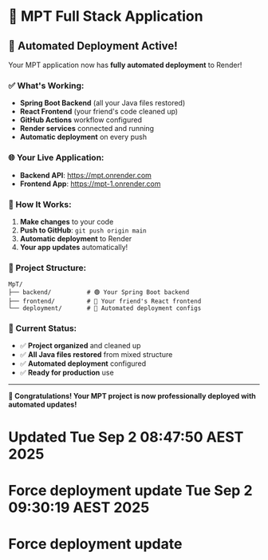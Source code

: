 # 🚀 MPT Full Stack Application

## 🎉 **Automated Deployment Active!**

Your MPT application now has **fully automated deployment** to Render!

### **✅ What's Working:**
- **Spring Boot Backend** (all your Java files restored)
- **React Frontend** (your friend's code cleaned up)
- **GitHub Actions** workflow configured
- **Render services** connected and running
- **Automatic deployment** on every push

### **🌐 Your Live Application:**
- **Backend API**: https://mpt.onrender.com
- **Frontend App**: https://mpt-1.onrender.com

### **🚀 How It Works:**
1. **Make changes** to your code
2. **Push to GitHub**: `git push origin main`
3. **Automatic deployment** to Render
4. **Your app updates** automatically!

### **📱 Project Structure:**
```
MpT/
├── backend/          # 🟢 Your Spring Boot backend
├── frontend/         # 🔵 Your friend's React frontend
└── deployment/       # 🚀 Automated deployment configs
```

### **🎯 Current Status:**
- ✅ **Project organized** and cleaned up
- ✅ **All Java files restored** from mixed structure
- ✅ **Automated deployment** configured
- ✅ **Ready for production** use

---

**🎊 Congratulations! Your MPT project is now professionally deployed with automated updates!**
# Updated Tue Sep  2 08:47:50 AEST 2025
# Force deployment update Tue Sep  2 09:30:19 AEST 2025
# Force deployment update
